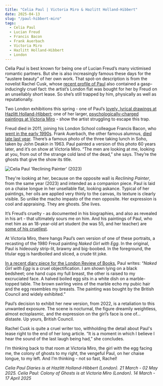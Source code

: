 ```yaml
---
title: "Celia Paul | Victoria Miro & Hazlitt Holland-Hibbert"
date: 2025-04-13
slug: "/paul-hibbert-miro"
tags:
  - Celia Paul
  - Lucian Freud
  - Francis Bacon
  - Frank Auerbach
  - Victoria Miro
  - Hazlitt Holland-Hibbert
  - London
---
```


Celia Paul is best known for being one of Lucian Freud’s many victimised romantic partners. But she is also increasingly famous these days for the “austere beauty” of her own work. That spot-on description is from the novelist Rachel Cusk, whose [recent profile of Paul](https://www.nytimes.com/2019/11/07/magazine/women-art-celia-paul-cecily-brown.html) also contained a gasp-inducingly cruel fact: the artist’s London flat was bought for her by Freud on an unsellably short lease. So she’s still trapped by him, physically as well as reputationally.

Two London exhibitions this spring - one of Paul’s [lovely, lyrical drawings at Hazlitt Holland-Hibbert](https://hh-h.com/exhibitions/38/#); one of her larger, [psychologically-charged paintings at Victoria Miro](https://online.victoria-miro.com/celia-paul-london-2025/) - show the artist struggling to escape this trap.

Freud died in 2011, joining his London School colleague Francis Bacon, who [went in the early 1990s](https://artangled.com/posts/bacon-royal-academy/). Frank Auerbach, the other famous alumnus, [died late last year](https://artangled.com/posts/auerbach-katz/). There’s a famous photo of the three taking lunch in Soho, taken by John Deakin in 1963. Paul painted a version of this photo 60 years later, and it’s on show at Victoria Miro. “The men are looking at me, looking at you, from out of the strange cold land of the dead,” she says. They’re the ghosts that give the show its title.

![Celia Paul 'Reclining Painter' (2023)](/paul-hibbert-miro-1.jpg)

They're looking at her, because on the opposite wall is _Reclining Painter_, from the same year (2023) and intended as a companion piece. Paul is laid on a chaise longue in her unsellable flat, looking askance. Typical of her paintings, her oils are applied very thinly to the canvas, its texture is clearly visible. So unlike the macho impasto of the men opposite. Her expression is cool and appraising. They are ghosts. She lives.

It’s Freud’s cruelty - as documented in his biographies, and also as revealed in his art - that ultimately sours me on him. And his paintings of Paul, who met him as an 18-year-old art student (he was 55, and her teacher) are [some of his cruellest](https://artangled.com/posts/freud-national/).

At Victoria Miro, there hangs Paul’s own version of one of these portraits, a recasting of the 1980 Freud painting _Naked Girl with Egg_. In the original, Paul is hideously strip-lit, brawny and big-boobed. In the foreground, the titular egg is hardboiled and sliced, a crude tit joke.

[In a recent diary piece for the London Review of Books](https://www.lrb.co.uk/the-paper/v46/n17/celia-paul/diary), Paul writes: “*Naked Girl with Egg* is a cruel objectification. I am shown lying on a black bedsheet; one hand cups my full breast, the other is raised to my excruciated face. A halved boiled egg sits in a white dish on a marble-topped table. The brown swirling veins of the marble echo my pubic hair and the egg resembles my breasts. The painting was bought by the British Council and widely exhibited.”

Paul’s decision to exhibit her new version, from 2022, is a retaliation to this unwanted exposure. The scene is nocturnal, the figure dreamily weightless, almost ectoplasmic, and the expression on the girl’s face is one of… distaste. Up yours, British Council.

Rachel Cusk is quite a cruel writer too, withholding the detail about Paul's lease right to the end of her long article. “It is a moment in which I believe I hear the sound of the last laugh being had,” she concludes.

I’m thinking back to that room at Victoria Miro, the girl with the egg facing me, the colony of ghosts to my right, the vengeful Paul, on her chaise longue, to my left. And I’m thinking - not so fast, Rachel!

_Celia Paul Diaries is at Hazlitt Holland-Hibbert (London). 21 March - 02 May 2025. Celia Paul: Colony of Ghosts is at Victoria Miro (London). 14 March - 17 April 2025_
